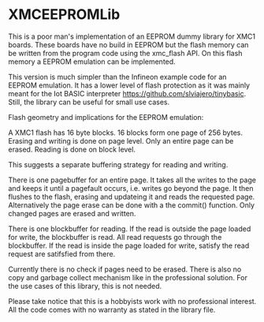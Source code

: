 # XMCEEPROMLib

This is a poor man's implementation of an EEPROM dummy library for XMC1 boards. These boards have no build in EEPROM but the flash memory can be written from the program code using the xmc_flash API. On this flash memory a EEPROM emulation can be implemented. 

This version is much simpler than the Infineon example code for an EEPROM emulation. It has a lower level of flash protection as it was mainly meant for the Iot BASIC interpreter https://github.com/slviajero/tinybasic. Still, the library can be useful for small use cases.

Flash geometry and implications for the EEPROM emulation:

A XMC1 flash has 16 byte blocks. 16 blocks form one page of 256 bytes. Erasing and writing is done on page level. Only an entire page can be erased. Reading is done on block level. 

This suggests a separate buffering strategy for reading and writing. 
 
There is one pagebuffer for an entire page. It takes all the writes to the page and keeps it until a pagefault occurs, i.e. writes go beyond the page. It then flushes to the flash, erasing and updateing it and reads the requested page. Alternatively the page erase can be done with a the commit() function. Only changed pages are erased and written.
 
There is one blockbuffer for reading. If the read is outside the page loaded for write, the blockbuffer is read. All read requests go through the blockbuffer. If the read is inside the page loaded for write, satisfy the read request are satifsfied from there. 

Currently there is no check if pages need to be erased. There is also no copy and garbage collect mechanism like in the professional solution. For the use cases of this library, this is not needed.

Please take notice that this is a hobbyists work with no professional interest. All the code comes with no warranty as stated in the library file.



